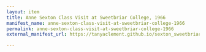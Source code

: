 ```yaml
---
layout: item
title: Anne Sexton Class Visit at Sweetbriar College, 1966
manifest_name: anne-sexton-class-visit-at-sweetbriar-college-1966
permalink: anne-sexton-class-visit-at-sweetbriar-college-1966
external_manifest_url: https://tanyaclement.github.io/sexton_sweetbriar_1966/anne-sexton-class-visit-at-sweetbriar-college-1966/manifest.json

---
```

<!-- Add an essay or interpretive material below this line,
using HTML or markdown.  Do not modify this file above this line -->
